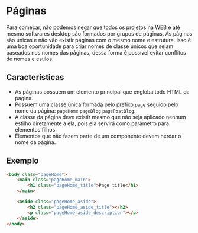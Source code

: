# Páginas
Para começar, não podemos negar que todos os projetos na WEB e até mesmo softwares desktop são formados por grupos de páginas. As páginas são únicas e não vão existir páginas com o mesmo nome e estrutura. Isso é uma boa oportunidade para criar nomes de classe únicos que sejam baseados nos nomes das páginas, dessa forma é possível evitar conflitos de nomes e estilos.

## Características
* As páginas possuem um elemento principal que engloba todo HTML da página.
* Possuem uma classe única formada pelo prefixo `page` seguido pelo nome da página: `pageHome` `pageBlog` `pagePostBlog`.
* A classe da página deve existir mesmo que não seja aplicado nenhum estilho diretamente a ela, pois ela servirá como parâmetro para elementos filhos.
* Elementos que não fazem parte de um componente devem herdar o nome da página.

## Exemplo
```html
<body class="pageHome">
    <main class="pageHome_main">
		<h1 class="pageHome_title">Page title</h1>
    </main>

	<aside class="pageHome_aside">
		<h2 class="pageHome_aside_title"></h2>
		<p class="pageHome_aside_description"></p>
	</aside>
</body>
```